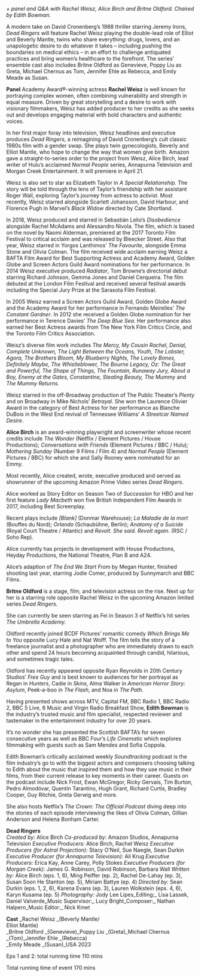 
_+ panel and Q&A with Rachel Weisz, Alice Birch and Britne Oldford. Chaired by Edith Bowman._

A modern take on David Cronenberg’s 1988 thriller starring Jeremy Irons, _Dead Ringers_ will feature Rachel Weisz playing the double-lead role of Elliot and Beverly Mantle, twins who share everything: drugs, lovers, and an unapologetic desire to do whatever it takes – including pushing the boundaries on medical ethics – in an effort to challenge antiquated practices and bring women’s healthcare to the forefront. The series’ ensemble cast also includes Britne Oldford as Genevieve, Poppy Liu as Greta, Michael Chernus as Tom, Jennifer Ehle as Rebecca, and Emily Meade as Susan.

**Panel**
Academy Award®-winning actress **Rachel Weisz** is well known for portraying complex women, often combining vulnerability and strength in equal measure. Driven by great storytelling and a desire to work with visionary filmmakers, Weisz has added producer to her credits as she seeks out and develops engaging material with bold characters and authentic voices.

In her first major foray into television, Weisz headlines and executive produces _Dead Ringers_, a reimagining of David Cronenberg’s cult classic 1980s film with a gender swap. She plays twin gynecologists, Beverly and Elliot Mantle, who hope to change the way that women give birth. Amazon gave a straight-to-series order to the project from Weisz, Alice Birch, lead writer of Hulu’s acclaimed _Normal People_ series, Annapurna Television and Morgan Creek Entertainment. It will premiere in April 21.

Weisz is also set to star as Elizabeth Taylor in _A Special Relationship._ The story will be told through the lens of Taylor’s friendship with her assistant Roger Wall, exploring Taylor’s journey from actress to activist. Most recently, Weisz starred alongside Scarlett Johansson, David Harbour, and Florence Pugh in Marvel’s _Black Widow_ directed by Cate Shortland.

In 2018, Weisz produced and starred in Sebastián Lelio’s _Disobedience_ alongside Rachel McAdams and Alessandro Nivola. The film, which is based on the novel by Naomi Alderman, premiered at the 2017 Toronto Film Festival to critical acclaim and was released by Bleecker Street. Also that year, Weisz starred in Yorgos Lanthimos’ _The Favourite_, alongside Emma Stone and Olivia Colman. The film received wide acclaim earning Weisz a BAFTA Film Award for Best Supporting Actress and Academy Award, Golden Globe and Screen Actors Guild Award nominations for her performance. In 2014 Weisz executive produced _Radiator_, Tom Browne’s directorial debut starring Richard Johnson, Gemma Jones and Daniel Cerqueira. The film debuted at the London Film Festival and received several festival awards including the Special Jury Prize at the Sarasota Film Festival.

In 2005 Weisz earned a Screen Actors Guild Award, Golden Globe Award and the Academy Award for her performance in Fernando Meirelles’ _The Constant Gardner_. In 2012 she received a Golden Globe nomination for her performance in Terence Davies’ _The Deep Blue Sea._ Her performance also earned her Best Actress awards from The New York Film Critics Circle, and the Toronto Film Critics Association.

Weisz’s diverse film work includes _The Mercy, My Cousin Rachel, Denial, Complete Unknown, The Light Between the Oceans, Youth, The Lobster, Agora, The Brothers Bloom, My Blueberry Nights, The Lovely Bones, Definitely Maybe, The Whistleblower, The Bourne Legacy, Oz: The Great and Powerful, The Shape of Things, The Fountain, Runaway Jury, About a Boy, Enemy at the Gates, Constantine, Stealing Beauty, The Mummy_ and _The Mummy Returns_.

Weisz starred in the off-Broadway production of The Public Theater’s _Plenty_ and on Broadway in Mike Nichols’ _Betrayal_. She won the Laurence Olivier Award in the category of Best Actress for her performance as Blanche DuBois in the West End revival of Tennessee Williams’ _A Streetcar Named Desire_.

**Alice Birch** is an award-winning playwright and screenwriter whose recent credits include _The Wonder_ (Netflix / Element Pictures / House Productions); _Conversations with Friends_ (Element Pictures / BBC / Hulu)_; Mothering Sunday_ (Number 9 Films / Film 4) and _Normal People_ (Element Pictures / BBC) for which she and Sally Rooney were nominated for an Emmy.

Most recently, Alice created, wrote, executive produced and served as showrunner of the upcoming Amazon Prime Video series _Dead Ringers_.

Alice worked as Story Editor on Season Two of _Succession_ for HBO and her first feature _Lady Macbeth_ won five British Independent Film Awards in 2017, including Best Screenplay.

Recent plays include _[Blank]_ (Donmar Warehouse); _La Maladie de la mort_ (Bouffes du Nord); _Orlando_ (Schaubühne, Berlin); _Anatomy of a Suicide_ (Royal Court Theatre / Atlantic) and _Revolt. She said. Revolt again._ (RSC / Soho Rep).

Alice currently has projects in development with House Productions, Heyday Productions, the National Theatre, Plan B and A24.

Alice’s adaption of _The End We Start From_ by Megan Hunter, finished shooting last year, starring Jodie Comer, produced by Sunnymarch and BBC Films.

**Britne Oldford**  is a stage, film, and television actress on the rise. Next up for her is a starring role opposite Rachel Weisz in the upcoming Amazon limited series _Dead Ringers_.

She can currently be seen starring as Fei in Season 3 of Netflix’s hit series  _The Umbrella Academy_.

Oldford recently joined BCDF Pictures’ romantic comedy _Which Brings Me to You_ opposite Lucy Hale and Nat Wolff. The film tells the story of a freelance journalist and a photographer who are immediately drawn to each other and spend 24 hours becoming acquainted through candid, hilarious, and sometimes tragic tales.

Oldford has recently appeared opposite Ryan Reynolds in 20th Century Studios’ _Free Guy_ and is best known to audiences for her portrayal as Regan in _Hunters_, Cadie in _Skins_, Alma Walker in _American Horror Story: Asylum_, Peek-a-boo in _The Flash_, and Noa in _The Path_.

Having presented shows across MTV, Capital FM, BBC Radio 1, BBC Radio 2, BBC 5 Live, 6 Music and Virgin Radio Breakfast Show, **Edith Bowman**  is the industry’s trusted music and film specialist, respected reviewer and tastemaker in the entertainment industry for over 20 years.

It’s no wonder she has presented the Scottish BAFTA’s for seven consecutive years as well as BBC Four’s _Life Cinematic_ which explores filmmaking with guests such as Sam Mendes and Sofia Coppola.

Edith Bowman’s critically acclaimed weekly _Soundtracking_ podcast is the film industry’s go to with the biggest actors and composers choosing talking to Edith about the music that inspired them and how they use music in their films, from their current release to key moments in their career. Guests on the podcast include Nick Frost, Ewan McGregor, Ricky Gervais, Tim Burton, Pedro Almodóvar, Quentin Tarantino, Hugh Grant, Richard Curtis, Bradley Cooper, Guy Ritchie, Greta Gerwig and more.

She also hosts Netflix’s _The Crown: The Official Podcast_ diving deep into the stories of each episode interviewing the likes of Olivia Colman, Gillian Anderson and Helena Bonham Carter.  

**Dead Ringers**  
_Created by:_  Alice Birch
_Co-produced by:_ Amazon Studios, Annapurna Television
_Executive Producers:_ Alice Birch, Rachel Weisz
_Executive Producers (for Astral Projection):_ Stacy O’Neil, Sue Naegle, Sean Durkin
_Executive Producer (for Annapurna Television):_ Ali Krug
_Executive Producers:_ Erica Kay, Anne Carey, Polly Stokes
_Executive Producers (for Morgan Creek):_ James G. Robinson, David Robinson, Barbara Wall
_Written by:_  Alice Birch (eps. 1, 6), Ming Peiffer (ep. 2), Rachel De-Lahay (ep. 3), Susan Soon He Stanton (ep. 5), Miriam Battye (ep. 4)
_Directed by:_  Sean Durkin (eps. 1, 2, 6), Karena Evans (ep. 3), Lauren Wolkstein (eps. 4, 6), Karyn Kusama (ep. 5)
_Photography:_  Jody Lee Lipes_Editing:_  Lisa Lassek, Daniel Valverde_Music Supervisor:_  Lucy Bright_Composer:_  Nathan Halpern_Music Editor:_ Nick Kmet

**Cast**
_Rachel Weisz _(Beverly Mantle/  
Elliot Mantle)  
_Britne Oldford _(Genevieve)_Poppy Liu _(Greta)_Michael Chernus _(Tom)_Jennifer Ehle _(Rebecca)  
_Emily Meade _(Susan)_USA 2023

Eps 1 and 2: total running time 110 mins

Total running time of event 170 mins

<!--stackedit_data:
eyJoaXN0b3J5IjpbMTAxNzg5NzA3XX0=
-->